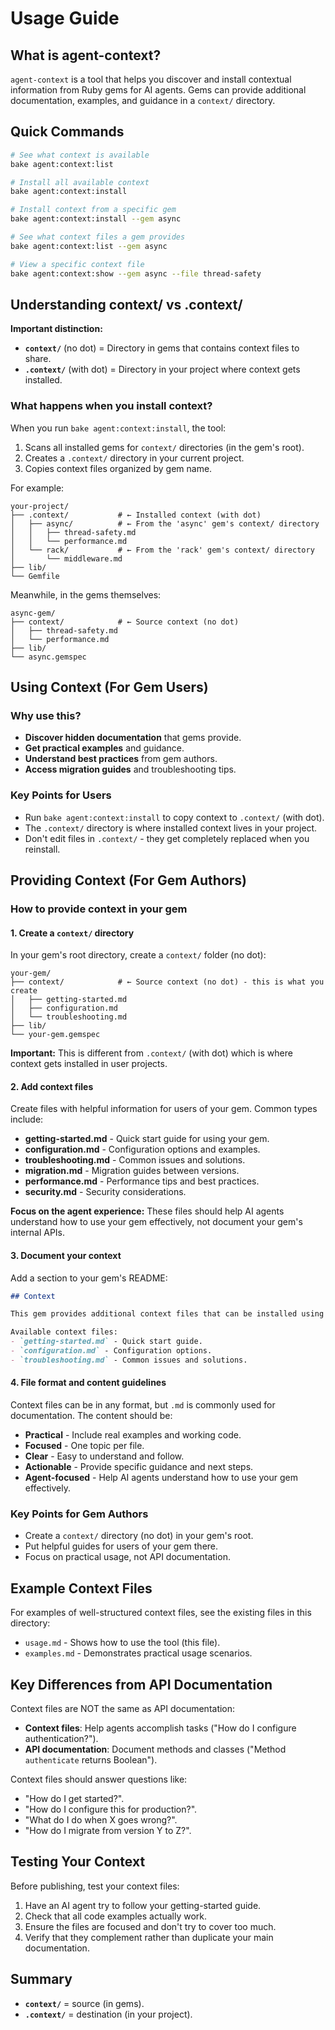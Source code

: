 # Usage Guide

## What is agent-context?

`agent-context` is a tool that helps you discover and install contextual information from Ruby gems for AI agents. Gems can provide additional documentation, examples, and guidance in a `context/` directory.

## Quick Commands

```bash
# See what context is available
bake agent:context:list

# Install all available context
bake agent:context:install

# Install context from a specific gem
bake agent:context:install --gem async

# See what context files a gem provides
bake agent:context:list --gem async

# View a specific context file
bake agent:context:show --gem async --file thread-safety
```

## Understanding context/ vs .context/

**Important distinction:**
- **`context/`** (no dot) = Directory in gems that contains context files to share.
- **`.context/`** (with dot) = Directory in your project where context gets installed.

### What happens when you install context?

When you run `bake agent:context:install`, the tool:

1. Scans all installed gems for `context/` directories (in the gem's root).
2. Creates a `.context/` directory in your current project.
3. Copies context files organized by gem name.

For example:
```
your-project/
├── .context/           # ← Installed context (with dot)
│   ├── async/          # ← From the 'async' gem's context/ directory
│   │   ├── thread-safety.md
│   │   └── performance.md
│   └── rack/           # ← From the 'rack' gem's context/ directory
│       └── middleware.md
├── lib/
└── Gemfile
```

Meanwhile, in the gems themselves:
```
async-gem/
├── context/            # ← Source context (no dot)
│   ├── thread-safety.md
│   └── performance.md
├── lib/
└── async.gemspec
```

## Using Context (For Gem Users)

### Why use this?

- **Discover hidden documentation** that gems provide.
- **Get practical examples** and guidance.
- **Understand best practices** from gem authors.
- **Access migration guides** and troubleshooting tips.

### Key Points for Users

- Run `bake agent:context:install` to copy context to `.context/` (with dot).
- The `.context/` directory is where installed context lives in your project.
- Don't edit files in `.context/` - they get completely replaced when you reinstall.

## Providing Context (For Gem Authors)

### How to provide context in your gem

#### 1. Create a `context/` directory

In your gem's root directory, create a `context/` folder (no dot):

```
your-gem/
├── context/            # ← Source context (no dot) - this is what you create
│   ├── getting-started.md
│   ├── configuration.md
│   └── troubleshooting.md
├── lib/
└── your-gem.gemspec
```

**Important:** This is different from `.context/` (with dot) which is where context gets installed in user projects.

#### 2. Add context files

Create files with helpful information for users of your gem. Common types include:

- **getting-started.md** - Quick start guide for using your gem.
- **configuration.md** - Configuration options and examples.
- **troubleshooting.md** - Common issues and solutions.
- **migration.md** - Migration guides between versions.
- **performance.md** - Performance tips and best practices.
- **security.md** - Security considerations.

**Focus on the agent experience:** These files should help AI agents understand how to use your gem effectively, not document your gem's internal APIs.

#### 3. Document your context

Add a section to your gem's README:

```markdown
## Context

This gem provides additional context files that can be installed using `bake agent:context:install`.

Available context files:
- `getting-started.md` - Quick start guide.
- `configuration.md` - Configuration options.
- `troubleshooting.md` - Common issues and solutions.
```

#### 4. File format and content guidelines

Context files can be in any format, but `.md` is commonly used for documentation. The content should be:

- **Practical** - Include real examples and working code.
- **Focused** - One topic per file.
- **Clear** - Easy to understand and follow.
- **Actionable** - Provide specific guidance and next steps.
- **Agent-focused** - Help AI agents understand how to use your gem effectively.

### Key Points for Gem Authors

- Create a `context/` directory (no dot) in your gem's root.
- Put helpful guides for users of your gem there.
- Focus on practical usage, not API documentation.

## Example Context Files

For examples of well-structured context files, see the existing files in this directory:
- `usage.md` - Shows how to use the tool (this file).
- `examples.md` - Demonstrates practical usage scenarios.

## Key Differences from API Documentation

Context files are NOT the same as API documentation:

- **Context files**: Help agents accomplish tasks ("How do I configure authentication?").
- **API documentation**: Document methods and classes ("Method `authenticate` returns Boolean").

Context files should answer questions like:
- "How do I get started?".
- "How do I configure this for production?".
- "What do I do when X goes wrong?".
- "How do I migrate from version Y to Z?".

## Testing Your Context

Before publishing, test your context files:

1. Have an AI agent try to follow your getting-started guide.
2. Check that all code examples actually work.
3. Ensure the files are focused and don't try to cover too much.
4. Verify that they complement rather than duplicate your main documentation.

## Summary

- **`context/`** = source (in gems).
- **`.context/`** = destination (in your project).

